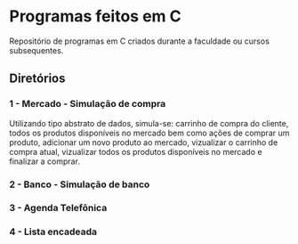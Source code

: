 # Programas feitos em C
Repositório de programas em C criados durante a faculdade ou cursos subsequentes.

## Diretórios


### 1 - Mercado - Simulação de compra
  
   Utilizando tipo abstrato de dados, simula-se: carrinho de compra do cliente, todos os produtos disponíveis no mercado bem como ações de comprar um produto,       adicionar um novo produto ao mercado, vizualizar o carrinho de compra atual, vizualizar todos os produtos disponíveis no mercado e finalizar a comprar.

### 2 - Banco - Simulação de banco

### 3 - Agenda Telefônica

### 4 - Lista encadeada
